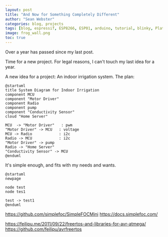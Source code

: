 ```yaml
---
layout: post
title: "And Now for Something Completely Different"
author: "Sean Webster"
categories: blog, projects
tags: [blog, espressif, ESP8266, ESP01, arduino, tutorial, blinky, PlatformIO]
image: frog_wall.png
toc: true
---
```


Over a year has passed since my last post. 

Time for a new project. For legal reasons, I can't touch my last idea for a year.

A new idea for a project: An indoor irrigation system.
The plan:

```plantuml
@startuml
title System Diagram for Indoor Irrigation
component MCU
component "Motor Driver"
component Radio
component pump
component "Conductivity Sensor"
cloud "Home Server"

MCU  -> "Motor Driver"   : pwm
"Motor Driver" -> MCU   : voltage
MCU -> Radio            : i2c
Radio -> MCU            : i2c
"Motor Driver" -> pump
Radio -> "Home Server"
"Conductivity Sensor" -> MCU
@enduml
```

It's simple enough, and fits with my needs and wants.

```plantuml
@startuml
newpage

node test
node tes1

test -> test1
@enduml
```


https://github.com/simplefoc/SimpleFOCMini
https://docs.simplefoc.com/

https://feilipu.me/2011/09/22/freertos-and-libraries-for-avr-atmega/
https://github.com/feilipu/avrfreertos
